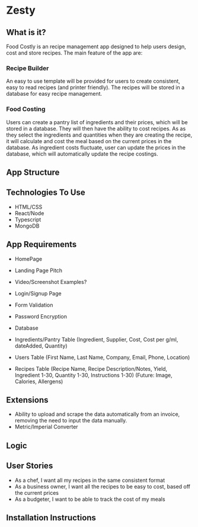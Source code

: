 # Zesty

## **What is it?**

Food Costly is an recipe management app designed to help users design, cost and store recipes. The main feature of the app are:

### **Recipe Builder**

An easy to use template will be provided for users to create consistent, easy to read recipes (and printer friendly). The recipes will be stored in a database for easy recipe management.

### **Food Costing**

Users can create a pantry list of ingredients and their prices, which will be stored in a database. They will then have the ability to cost recipes. As as they select the ingredients and quantities when they are creating the recipe, it will calculate and cost the meal based on the current prices in the database. As ingredient costs fluctuate, user can update the prices in the database, which will automatically update the recipe costings.

## **App Structure**

## Technologies To Use

-   HTML/CSS
-   React/Node
-   Typescript
-   MongoDB

## App Requirements

-   HomePage

-   Landing Page Pitch

-   Video/Screenshot Examples?

-   Login/Signup Page

-   Form Validation

-   Password Encryption

-   Database

-   Ingredients/Pantry Table (Ingredient, Supplier, Cost, Cost per g/ml, dateAdded, Quantity)

-   Users Table (First Name, Last Name, Company, Email, Phone, Location)

-   Recipes Table (Recipe Name, Recipe Description/Notes, Yield, Ingredient 1-30, Quantity 1-30, Instructions 1-30) (Future: Image, Calories, Allergens)

## Extensions

-   Ability to upload and scrape the data automatically from an invoice, removing the need to input the data manually.
-   Metric/Imperial Converter

## Logic

## User Stories

-   As a chef, I want all my recipes in the same consistent format
-   As a business owner, I want all the recipes to be easy to cost, based off the current prices
-   As a budgeter, I want to be able to track the cost of my meals

## Installation Instructions
